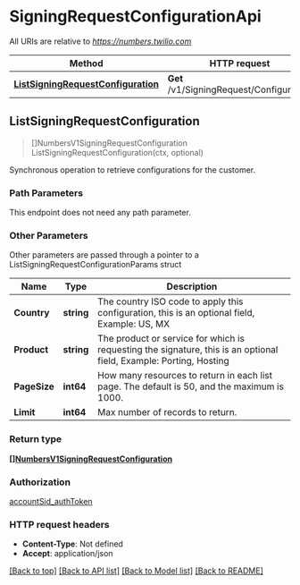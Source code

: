 # SigningRequestConfigurationApi

All URIs are relative to *https://numbers.twilio.com*

Method | HTTP request | Description
------------- | ------------- | -------------
[**ListSigningRequestConfiguration**](SigningRequestConfigurationApi.md#ListSigningRequestConfiguration) | **Get** /v1/SigningRequest/Configuration | 



## ListSigningRequestConfiguration

> []NumbersV1SigningRequestConfiguration ListSigningRequestConfiguration(ctx, optional)



Synchronous operation to retrieve configurations for the customer.

### Path Parameters

This endpoint does not need any path parameter.

### Other Parameters

Other parameters are passed through a pointer to a ListSigningRequestConfigurationParams struct


Name | Type | Description
------------- | ------------- | -------------
**Country** | **string** | The country ISO code to apply this configuration, this is an optional field, Example: US, MX
**Product** | **string** | The product or service for which is requesting the signature, this is an optional field, Example: Porting, Hosting
**PageSize** | **int64** | How many resources to return in each list page. The default is 50, and the maximum is 1000.
**Limit** | **int64** | Max number of records to return.

### Return type

[**[]NumbersV1SigningRequestConfiguration**](NumbersV1SigningRequestConfiguration.md)

### Authorization

[accountSid_authToken](../README.md#accountSid_authToken)

### HTTP request headers

- **Content-Type**: Not defined
- **Accept**: application/json

[[Back to top]](#) [[Back to API list]](../README.md#documentation-for-api-endpoints)
[[Back to Model list]](../README.md#documentation-for-models)
[[Back to README]](../README.md)

